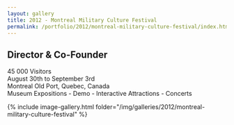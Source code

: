 ```yaml
---
layout: gallery
title: 2012 - Montreal Military Culture Festival
permalink: /portfolio/2012/montreal-military-culture-festival/index.html
---
```


## Director & Co-Founder

45 000 Visitors  
August 30th to September 3rd  
Montreal Old Port, Quebec, Canada  
Museum Expositions - Demo -  Interactive Attractions - Concerts

 {% include image-gallery.html folder="/img/galleries/2012/montreal-military-culture-festival" %}